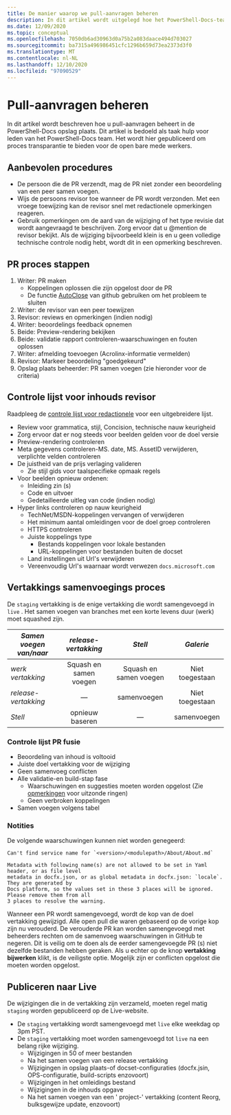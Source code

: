 ```yaml
---
title: De manier waarop we pull-aanvragen beheren
description: In dit artikel wordt uitgelegd hoe het PowerShell-Docs-team pull-aanvragen beheert.
ms.date: 12/09/2020
ms.topic: conceptual
ms.openlocfilehash: 7050db6ad30963d0a75b2a083daace494d703027
ms.sourcegitcommit: ba7315a496986451cfc1296b659d73ea2373d3f0
ms.translationtype: MT
ms.contentlocale: nl-NL
ms.lasthandoff: 12/10/2020
ms.locfileid: "97090529"
---
```

# <a name="managing-pull-requests"></a>Pull-aanvragen beheren

In dit artikel wordt beschreven hoe u pull-aanvragen beheert in de PowerShell-Docs opslag plaats. Dit artikel is bedoeld als taak hulp voor leden van het PowerShell-Docs team. Het wordt hier gepubliceerd om proces transparantie te bieden voor de open bare mede werkers.

## <a name="best-practices"></a>Aanbevolen procedures

- De persoon die de PR verzendt, mag de PR niet zonder een beoordeling van een peer samen voegen.
- Wijs de persoons revisor toe wanneer de PR wordt verzonden. Met een vroege toewijzing kan de revisor snel met redactionele opmerkingen reageren.
- Gebruik opmerkingen om de aard van de wijziging of het type revisie dat wordt aangevraagd te beschrijven. Zorg ervoor dat u @mention de revisor bekijkt. Als de wijziging bijvoorbeeld klein is en u geen volledige technische controle nodig hebt, wordt dit in een opmerking beschreven.

## <a name="pr-process-steps"></a>PR proces stappen

1. Writer: PR maken
   - Koppelingen oplossen die zijn opgelost door de PR
   - De functie [AutoClose](https://help.github.com/en/articles/closing-issues-using-keywords) van github gebruiken om het probleem te sluiten
1. Writer: de revisor van een peer toewijzen
1. Revisor: reviews en opmerkingen (indien nodig)
1. Writer: beoordelings feedback opnemen
1. Beide: Preview-rendering bekijken
1. Beide: validatie rapport controleren-waarschuwingen en fouten oplossen
1. Writer: afmelding toevoegen (Acrolinx-informatie vermelden)
1. Revisor: Markeer beoordeling "goedgekeurd"
1. Opslag plaats beheerder: PR samen voegen (zie hieronder voor de criteria)

## <a name="content-reviewer-checklist"></a>Controle lijst voor inhouds revisor

Raadpleeg de [controle lijst voor redactionele](editorial-checklist.md) voor een uitgebreidere lijst.

- Review voor grammatica, stijl, Concision, technische nauw keurigheid
- Zorg ervoor dat er nog steeds voor beelden gelden voor de doel versie
- Preview-rendering controleren
- Meta gegevens controleren-MS. date, MS. AssetID verwijderen, verplichte velden controleren
- De juistheid van de prijs verlaging valideren
  - Zie stijl gids voor taalspecifieke opmaak regels
- Voor beelden opnieuw ordenen:
  - Inleiding zin (s)
  - Code en uitvoer
  - Gedetailleerde uitleg van code (indien nodig)
- Hyper links controleren op nauw keurigheid
  - TechNet/MSDN-koppelingen vervangen of verwijderen
  - Het minimum aantal omleidingen voor de doel groep controleren
  - HTTPS controleren
  - Juiste koppelings type
    - Bestands koppelingen voor lokale bestanden
    - URL-koppelingen voor bestanden buiten de docset
  - Land instellingen uit Url's verwijderen
  - Vereenvoudig Url's waarnaar wordt verwezen `docs.microsoft.com`

## <a name="branch-merge-process"></a>Vertakkings samenvoegings proces

De `staging` vertakking is de enige vertakking die wordt samengevoegd in `live` . Het samen voegen van branches met een korte levens duur (werk) moet squashed zijn.

| *Samen voegen van/naar*  | *release-vertakking* | *Stell*        | *Galerie*      |
| ---------------- |:----------------:|:----------------:|:-----------:|
| *werk vertakking* | Squash en samen voegen | Squash en samen voegen | Niet toegestaan |
| *release-vertakking* | &mdash;          | samenvoegen            | Niet toegestaan |
| *Stell*        | opnieuw baseren           | &mdash;          | samenvoegen       |

### <a name="pr-merger-checklist"></a>Controle lijst PR fusie

- Beoordeling van inhoud is voltooid
- Juiste doel vertakking voor de wijziging
- Geen samenvoeg conflicten
- Alle validatie-en build-stap fase
  - Waarschuwingen en suggesties moeten worden opgelost (Zie [opmerkingen](#notes) voor uitzonde ringen)
  - Geen verbroken koppelingen
- Samen voegen volgens tabel

### <a name="notes"></a>Notities

De volgende waarschuwingen kunnen niet worden genegeerd:

```
Can't find service name for `<version>/<modulepath>/About/About.md`
```

```
Metadata with following name(s) are not allowed to be set in Yaml header, or as file level
metadata in docfx.json, or as global metadata in docfx.json: `locale`. They are generated by
Docs platform, so the values set in these 3 places will be ignored. Please remove them from all
3 places to resolve the warning.
```

Wanneer een PR wordt samengevoegd, wordt de kop van de doel vertakking gewijzigd. Alle open pull die waren gebaseerd op de vorige kop zijn nu verouderd. De verouderde PR kan worden samengevoegd met beheerders rechten om de samenvoeg waarschuwingen in GitHub te negeren. Dit is veilig om te doen als de eerder samengevoegde PR (s) niet dezelfde bestanden hebben geraken. Als u echter op de knop **vertakking bijwerken** klikt, is de veiligste optie. Mogelijk zijn er conflicten opgelost die moeten worden opgelost.

## <a name="publishing-to-live"></a>Publiceren naar Live

De wijzigingen die in de vertakking zijn verzameld, moeten regel matig `staging` worden gepubliceerd op de Live-website.

- De `staging` vertakking wordt samengevoegd met `live` elke weekdag op 3pm PST.
- De `staging` vertakking moet worden samengevoegd tot `live` na een belang rijke wijziging.
  - Wijzigingen in 50 of meer bestanden
  - Na het samen voegen van een release vertakking
  - Wijzigingen in opslag plaats-of docset-configuraties (docfx.jsin, OPS-configuratie, build-scripts enzovoort)
  - Wijzigingen in het omleidings bestand
  - Wijzigingen in de inhouds opgave
  - Na het samen voegen van een ' project-' vertakking (content Reorg, bulksgewijze update, enzovoort)
